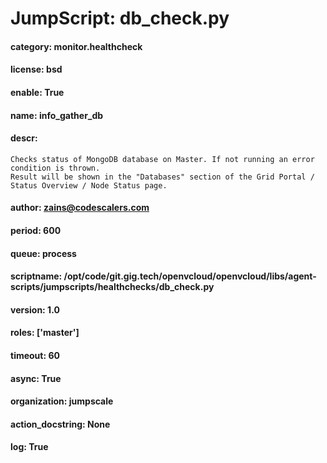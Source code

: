 
# JumpScript: db_check.py
        
#### category: monitor.healthcheck
#### license: bsd
#### enable: True
#### name: info_gather_db
#### descr: 
```
Checks status of MongoDB database on Master. If not running an error condition is thrown.
Result will be shown in the "Databases" section of the Grid Portal / Status Overview / Node Status page.

```
#### author: zains@codescalers.com
#### period: 600
#### queue: process
#### scriptname: /opt/code/git.gig.tech/openvcloud/openvcloud/libs/agent-scripts/jumpscripts/healthchecks/db_check.py
#### version: 1.0
#### roles: ['master']
#### timeout: 60
#### async: True
#### organization: jumpscale
#### action_docstring: None
#### log: True